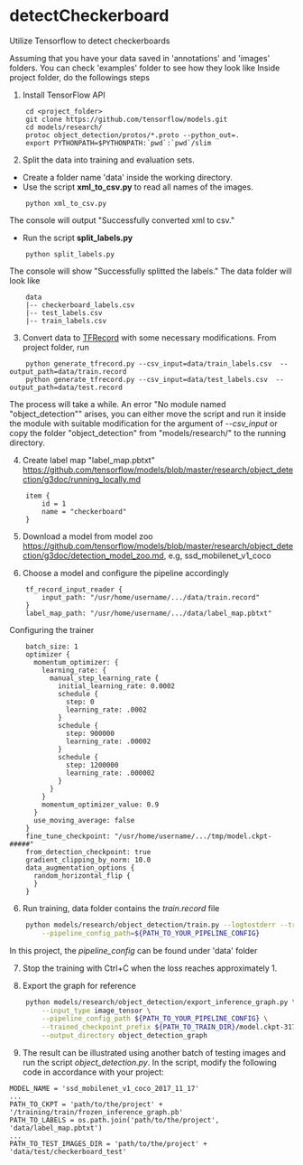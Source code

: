 # detectCheckerboard
Utilize Tensorflow to detect checkerboards

Assuming that you have your data saved in 'annotations' and 'images' folders. You can check 'examples' folder to see how they look like
Inside project folder, do the followings steps

1. Install TensorFlow API

```
    cd <project_folder> 
    git clone https://github.com/tensorflow/models.git
    cd models/research/
    protoc object_detection/protos/*.proto --python_out=.
    export PYTHONPATH=$PYTHONPATH:`pwd`:`pwd`/slim
```

2. Split the data into training and evaluation sets.
* Create a folder name 'data' inside the working directory.
* Use the script __xml_to_csv.py__ to read all names of the images.
```
    python xml_to_csv.py  
```
The console will output "Successfully converted xml to csv."

* Run the script __split_labels.py__
```
    python split_labels.py
``` 
The console will show "Successfully splitted the labels."
The data folder will look like
```
    data
    |-- checkerboard_labels.csv
    |-- test_labels.csv
    |-- train_labels.csv
```

3. Convert data to [TFRecord](https://github.com/datitran/raccoon_dataset/blob/master/generate_tfrecord.py) with some 
necessary modifications. From project folder, run
```
    python generate_tfrecord.py --csv_input=data/train_labels.csv  --output_path=data/train.record
    python generate_tfrecord.py --csv_input=data/test_labels.csv  --output_path=data/test.record
```
  The process will take a while. An error "No module named "object_detection"" arises, you can either move the script and 
  run it inside the module with suitable modification for the argument of *--csv_input* or copy the folder "object_detection"
  from "models/research/" to the running directory.
 
4. Create label map "label_map.pbtxt" <https://github.com/tensorflow/models/blob/master/research/object_detection/g3doc/running_locally.md>
```
    item {
        id = 1
        name = "checkerboard"
    }
```

5. Download a model from model zoo
https://github.com/tensorflow/models/blob/master/research/object_detection/g3doc/detection_model_zoo.md, 
e.g, ssd_mobilenet_v1_coco

5. Choose a model and configure the pipeline accordingly
```
    tf_record_input_reader {
        input_path: "/usr/home/username/.../data/train.record"
    }
    label_map_path: "/usr/home/username/.../data/label_map.pbtxt"
```
Configuring the trainer
```
    batch_size: 1
    optimizer {
      momentum_optimizer: {
        learning_rate: {
          manual_step_learning_rate {
            initial_learning_rate: 0.0002
            schedule {
              step: 0
              learning_rate: .0002
            }
            schedule {
              step: 900000
              learning_rate: .00002
            }
            schedule {
              step: 1200000
              learning_rate: .000002
            }
          }
        }
        momentum_optimizer_value: 0.9
      }
      use_moving_average: false
    }
    fine_tune_checkpoint: "/usr/home/username/.../tmp/model.ckpt-#####"
    from_detection_checkpoint: true
    gradient_clipping_by_norm: 10.0
    data_augmentation_options {
      random_horizontal_flip {
      }
    }
```

6. Run training, data folder contains the *train.record* file
```bash
    python models/research/object_detection/train.py --logtostderr --train_dir=${PATH_TO_TRAIN_DIR} \
        --pipeline_config_path=${PATH_TO_YOUR_PIPELINE_CONFIG}
```
In this project, the *pipeline_config* can be found under 'data' folder

7. Stop the training with Ctrl+C when the loss reaches approximately 1.

8. Export the graph for reference
```bash
    python models/research/object_detection/export_inference_graph.py \
        --input_type image_tensor \
        --pipeline_config_path ${PATH_TO_YOUR_PIPELINE_CONFIG} \
        --trained_checkpoint_prefix ${PATH_TO_TRAIN_DIR}/model.ckpt-3179 \
        --output_directory object_detection_graph
```
9. The result can be illustrated using another batch of testing images and run the script *object_detection.py*. 
In the script, modify the following code in accordance with your project: 
```
MODEL_NAME = 'ssd_mobilenet_v1_coco_2017_11_17'
...
PATH_TO_CKPT = 'path/to/the/project' + '/training/train/frozen_inference_graph.pb'
PATH_TO_LABELS = os.path.join('path/to/the/project', 'data/label_map.pbtxt')
...
PATH_TO_TEST_IMAGES_DIR = 'path/to/the/project' + 'data/test/checkerboard_test'
```
